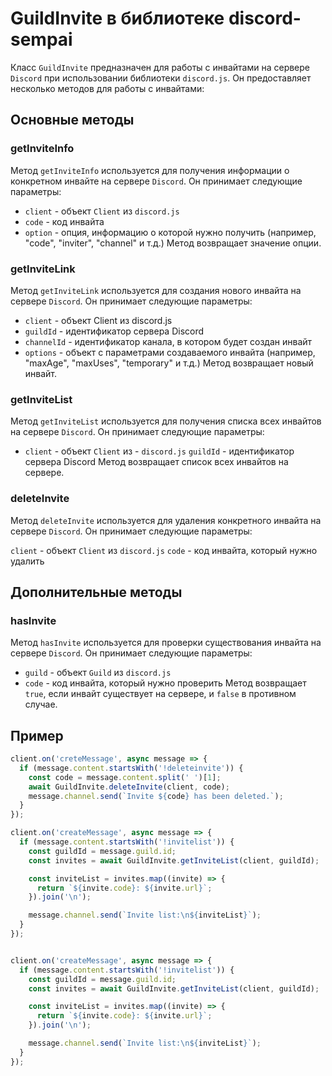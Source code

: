 # GuildInvite в библиотеке discord-sempai
Класс `GuildInvite` предназначен для работы с инвайтами на сервере `Discord` при использовании библиотеки `discord.js`. Он предоставляет несколько методов для работы с инвайтами:

## Основные методы
### getInviteInfo
Метод `getInviteInfo` используется для получения информации о конкретном инвайте на сервере `Discord`. Он принимает следующие параметры:

- `client` - объект `Client` из `discord.js`
- `code` - код инвайта
- `option` - опция, информацию о которой нужно получить (например, "code", "inviter", "channel" и т.д.)
Метод возвращает значение опции.

### getInviteLink
Метод `getInviteLink` используется для создания нового инвайта на сервере `Discord`. Он принимает следующие параметры:

- `client` - объект Client из discord.js
- `guildId` - идентификатор сервера Discord
- `channelId` - идентификатор канала, в котором будет создан инвайт
- `options` - объект с параметрами создаваемого инвайта (например, "maxAge", "maxUses", "temporary" и т.д.)
Метод возвращает новый инвайт.

### getInviteList
Метод `getInviteList` используется для получения списка всех инвайтов на сервере `Discord`. Он принимает следующие параметры:

- `client` - объект `Client` из - `discord.js`
`guildId` - идентификатор сервера Discord
Метод возвращает список всех инвайтов на сервере.

### deleteInvite
Метод `deleteInvite` используется для удаления конкретного инвайта на сервере `Discord`. Он принимает следующие параметры:

`client` - объект `Client` из `discord.js`
`code` - код инвайта, который нужно удалить

## Дополнительные методы
### hasInvite
Метод `hasInvite` используется для проверки существования инвайта на сервере `Discord`. Он принимает следующие параметры:

- `guild` - объект `Guild` из `discord.js`
- `code` - код инвайта, который нужно проверить
Метод возвращает `true`, если инвайт существует на сервере, и `false` в противном случае.

## Пример
```javascript
client.on('creteMessage', async message => {
  if (message.content.startsWith('!deleteinvite')) {
    const code = message.content.split(' ')[1];
    await GuildInvite.deleteInvite(client, code);
    message.channel.send(`Invite ${code} has been deleted.`);
  }
});

client.on('createMessage', async message => {
  if (message.content.startsWith('!invitelist')) {
    const guildId = message.guild.id;
    const invites = await GuildInvite.getInviteList(client, guildId);

    const inviteList = invites.map((invite) => {
      return `${invite.code}: ${invite.url}`;
    }).join('\n');

    message.channel.send(`Invite list:\n${inviteList}`);
  }
});


client.on('createMessage', async message => {
  if (message.content.startsWith('!invitelist')) {
    const guildId = message.guild.id;
    const invites = await GuildInvite.getInviteList(client, guildId);

    const inviteList = invites.map((invite) => {
      return `${invite.code}: ${invite.url}`;
    }).join('\n');

    message.channel.send(`Invite list:\n${inviteList}`);
  }
});

```